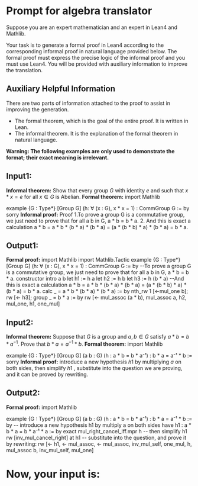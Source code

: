 # Prompt for algebra translator

Suppose you are an expert mathematician and an expert in Lean4 and Mathlib.

Your task is to generate a formal proof in Lean4 according to the corresponding informal proof in natural language provided below. The formal proof must express the precise logic of the informal proof and you must use Lean4. You will be provided with auxiliary information to improve the translation.

## Auxiliary Helpful Information

There are two parts of information attached to the proof to assist in improving the generation.

* The formal theorem, which is the goal of the entire proof. It is written in Lean.
* The informal theorem. It is the explanation of the formal theorem in natural language.

**Warning: The following examples are only used to demonstrate the format; their exact meaning is irrelevant.**

## Input1:

**Informal theorem:**
Show that every group $G$ with identity $e$ and such that $x * x=e$ for all $x \in G$ is Abelian.
**Formal theorem:**
import Mathlib

example {G : Type*} [Group G] (h: ∀ (x : G), x * x = 1) : CommGroup G := by sorry
**Informal proof:**
Proof
1.To prove a group G is a commutative group, we just need to prove that for all a b in G, a * b = b * a.
2. And this is exact a calculation a * b = a * b * (b * a) * (b * a) = (a * (b * b) * a) * (b * a) = b * a.

## Output1:

**Formal proof:**
import Mathlib
import Mathlib.Tactic
example {G : Type*} [Group G] (h: ∀ (x : G), x * x = 1) : CommGroup G := by
  --To prove a group G is a commutative group, we just need to prove that for all a b in G, a * b = b * a.
  constructor
  intro a b
  let h1 := h a
  let h2 := h b
  let h3 := h (b * a)
  --And this is exact a calculation a * b = a * b * (b * a) * (b * a) = (a * (b * b) * a) * (b * a) = b * a.
  calc
    _ = a * b * (b * a) * (b * a) := by nth_rw 1 [←mul_one b]; rw [← h3]; group
    _ = b * a := by rw [← mul_assoc (a * b), mul_assoc a, h2, mul_one, h1, one_mul]

## Input2:

**Informal theorem:**
Suppose that $G$ is a group and $a, b \in G$ satisfy $a * b=b * a^{-1}$. Prove that $b * a=a^{-1} * b$.
**Formal theorem:**
import Mathlib

example {G : Type*} [Group G] (a b : G) (h : a * b = b * a⁻¹) : b * a = a⁻¹ * b := sorry
**Informal proof:**
  introduce a new hypothesis $h1$ by multiplying $a$ on both sides, then simplify $h1$  , substitute into the question we are proving, and it can be proved by rewriting.

## Output2:

**Formal proof:**
import Mathlib

example {G : Type*} [Group G] (a b : G) (h : a * b = b * a⁻¹) : b * a = a⁻¹ * b := by
  -- introduce a new hypothesis h1 by multiply a on both sides
  have h1 : a * b * a = b * a⁻¹ * a := by exact mul_right_cancel_iff.mpr h
  -- then simplify h1
  rw [inv_mul_cancel_right] at h1
  -- substitute into the question, and prove it by rewriting:
  rw [← h1, ← mul_assoc, ← mul_assoc, inv_mul_self, one_mul, h, mul_assoc b, inv_mul_self, mul_one]

# Now, your input is: